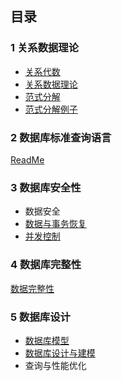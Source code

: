 ## 目录

### 1 关系数据理论

- [关系代数](关系代数.md)
- [关系数据理论](关系数据理论.md)
- [范式分解](范式分解.md)
- [范式分解例子](范式分解例子.md)

### 2 数据库标准查询语言

[ReadMe](../SQL/ReadMe.md)

### 3 数据库安全性

- 数据安全
- [数据与事务恢复](数据安全性.md)
- [并发控制](并发控制.md)

### 4 数据库完整性

[数据完整性](数据完整性.md)

### 5 数据库设计

- [数据库模型](数据库模型.md)
- [数据库设计与建模](数据库设计.md)
- 查询与性能优化